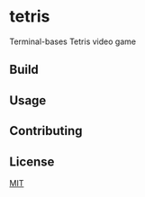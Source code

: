 # tetris

Terminal-bases Tetris video game

## Build

## Usage

## Contributing

## License

[MIT](https://choosealicense.com/licenses/mit/)
